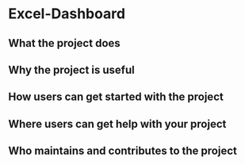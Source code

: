 # Excel-Dashboard


## What the project does
## Why the project is useful
## How users can get started with the project
## Where users can get help with your project
## Who maintains and contributes to the project
